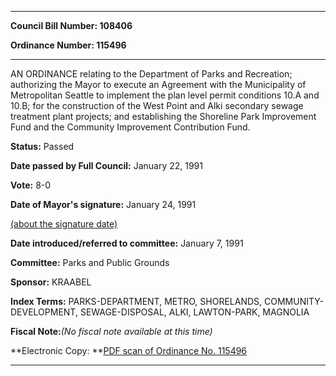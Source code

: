 

********

**Council Bill Number: 108406**
   
**Ordinance Number: 115496**
********

 AN ORDINANCE relating to the Department of Parks and Recreation; authorizing the Mayor to execute an Agreement with the Municipality of Metropolitan Seattle to implement the plan level permit conditions 10.A and 10.B; for the construction of the West Point and Alki secondary sewage treatment plant projects; and establishing the Shoreline Park Improvement Fund and the Community Improvement Contribution Fund.

**Status:** Passed
   
**Date passed by Full Council:** January 22, 1991
   
**Vote:** 8-0
   
**Date of Mayor's signature:** January 24, 1991
   
[(about the signature date)](/~public/approvaldate.htm)
   
   
   
**Date introduced/referred to committee:** January 7, 1991
   
**Committee:** Parks and Public Grounds
   
**Sponsor:** KRAABEL
   
   
**Index Terms:** PARKS-DEPARTMENT, METRO, SHORELANDS, COMMUNITY-DEVELOPMENT, SEWAGE-DISPOSAL, ALKI, LAWTON-PARK, MAGNOLIA

**Fiscal Note:**_(No fiscal note available at this time)_

**Electronic Copy: **[PDF scan of Ordinance No. 115496](/~archives/Ordinances/Ord_115496.pdf)

********

